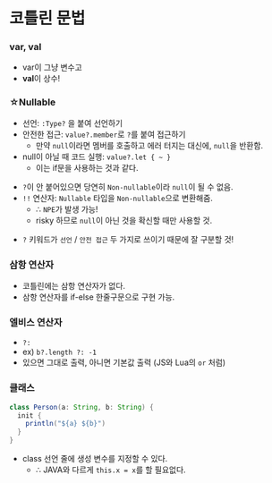 # 코틀린 문법

### var, val
- var이 그냥 변수고
- **val**이 상수!

### ☆Nullable
- 선언: `:Type?` 을 붙여 선언하기
- 안전한 접근: `value?.member`로 `?`를 붙여 접근하기
  - 만약 `null`이라면 멤버를 호출하고 에러 터지는 대신에, `null`을 반환함.
- null이 아닐 때 코드 실행: `value?.let { ~ }`
  - 이는 if문을 사용하는 것과 같다.

+ `?`이 안 붙어있으면 당연히 `Non-nullable`이라 `null`이 될 수 없음.
+ `!!` 연산자: `Nullable` 타입을 `Non-nullable`으로 변환해줌.
  + ∴ `NPE`가 발생 가능!
  + risky 하므로 `null`이 아닌 것을 확신할 때만 사용할 것.

- `?` 키워드가 `선언` / `안전 접근` 두 가지로 쓰이기 때문에 잘 구분할 것!

### 삼항 연산자
- 코틀린에는 삼항 연산자가 없다.
- 삼항 연산자를 if-else 한줄구문으로 구현 가능.

### 엘비스 연산자
- `?:`
- ex) `b?.length ?: -1`
- 있으면 그대로 출력, 아니면 기본값 출력 (JS와 Lua의 `or` 처럼)


### 클래스

```java
class Person(a: String, b: String) {
  init {
    println("${a} ${b}")
  }
}
```
- class 선언 줄에 생성 변수를 지정할 수 있다.
  - ∴ JAVA와 다르게 `this.x = x`를 할 필요없다. 